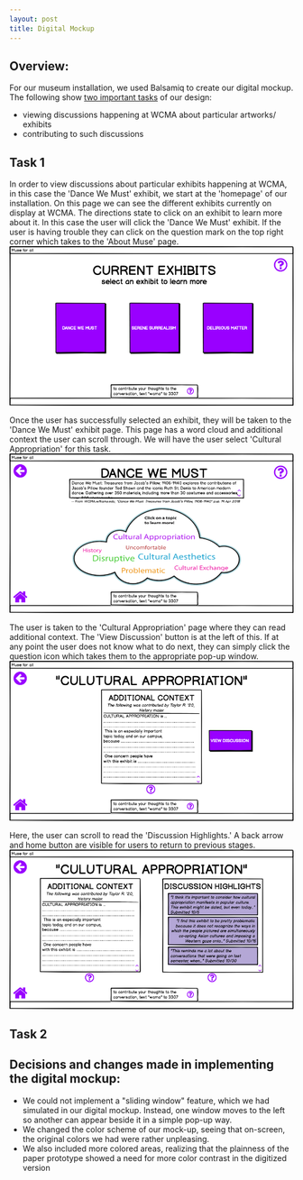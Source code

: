 ```yaml
---
layout: post
title: Digital Mockup
---
```


## Overview: 
For our museum installation, we used Balsamiq to create our digital mockup. The following show [two important tasks](https://museumsforall.github.io/2018-10-29-Paper-Prototype/) of our design: 
* viewing discussions happening at WCMA about particular artworks/ exhibits 
* contributing to such discussions  

## Task 1 

In order to view discussions about particular exhibits happening at WCMA, in this case the 'Dance We Must' exhibit, we start at the 'homepage' of our installation. On this page we can see the different exhibits currently on display at WCMA. The directions state to click on an exhibit to learn more about it. In this case the user will click the 'Dance We Must' exhibit. If the user is having trouble they can click on the question mark on the top right corner which takes to the 'About Muse' page. 
![home](/img/home.png)

Once the user has successfully selected an exhibit, they will be taken to the 'Dance We Must' exhibit page. This page has a word cloud and additional context the user can scroll through. We will have the user select 'Cultural Appropriation' for this task. 
![exhibit](/img/exhibit.png) 

The user is taken to the 'Cultural Appropriation' page where they can read additional context. The 'View Discussion' button is at the left of this. If at any point the user does not know what to do next, they can simply click the question icon which takes them to the appropriate pop-up window. 
![additional context](/img/additional_context.png)

Here, the user can scroll to read the 'Discussion Highlights.' A back arrow and home button are visible for users to return to previous stages. 
![discussion](/img/discussion.png)

## Task 2 

## Decisions and changes made in implementing the digital mockup:
* We could not implement a "sliding window" feature, which we had simulated in our digital mockup. Instead, one window moves to the left so another can appear beside it in a simple pop-up way.
* We changed the color scheme of our mock-up, seeing that on-screen, the original colors we had were rather unpleasing.
* We also included more colored areas, realizing that the plainness of the paper prototype showed a need for more color contrast in the digitized version

